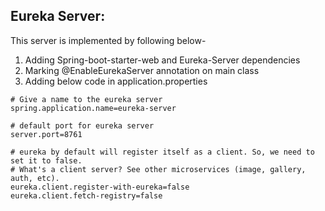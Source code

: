 ## Eureka Server:
This server is implemented by following below-
1. Adding Spring-boot-starter-web and Eureka-Server dependencies
2. Marking @EnableEurekaServer annotation on main class
3. Adding below code in application.properties 
```
# Give a name to the eureka server
spring.application.name=eureka-server

# default port for eureka server
server.port=8761

# eureka by default will register itself as a client. So, we need to set it to false.
# What's a client server? See other microservices (image, gallery, auth, etc).
eureka.client.register-with-eureka=false
eureka.client.fetch-registry=false
````